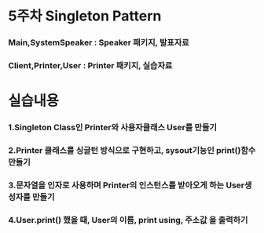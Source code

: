 # 5주차 Singleton Pattern
### Main,SystemSpeaker : Speaker 패키지, 발표자료
### Client,Printer,User : Printer 패키지, 실습자료

# 실습내용
### 1.Singleton Class인 Printer와 사용자클래스 User를 만들기
### 2.Printer 클래스를 싱글턴 방식으로 구현하고, sysout기능인 print()함수 만들기
### 3.문자열을 인자로 사용하며 Printer의 인스턴스를 받아오게 하는 User생성자를 만들기
### 4.User.print() 했을 때, User의 이름, print using, 주소값 을 출력하기
